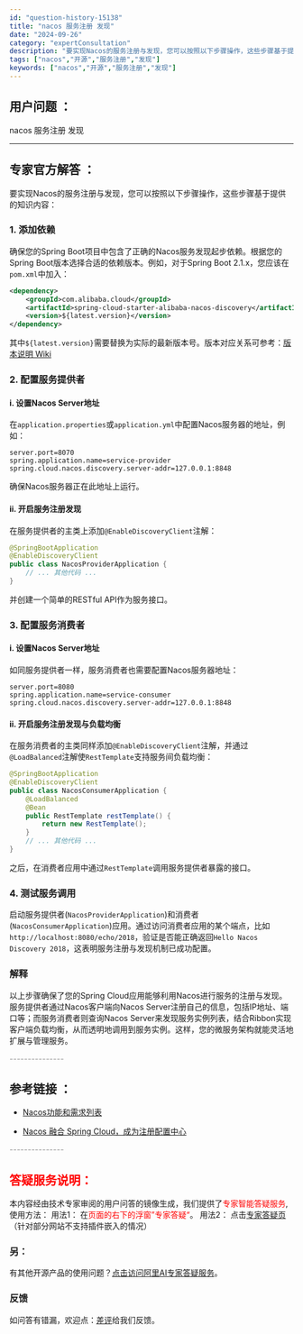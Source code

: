 ```yaml
---
id: "question-history-15138"
title: "nacos 服务注册 发现"
date: "2024-09-26"
category: "expertConsultation"
description: "要实现Nacos的服务注册与发现，您可以按照以下步骤操作，这些步骤基于提供的知识内容：### 1. 添加依赖确保您的Spring Boot项目中包含了正确的Nacos服务发现起步依赖。根据您的Spring Boot版本选择合适的依赖版本。例如，对于Spring Boot 2.1.x，您应该在`pom"
tags: ["nacos","开源","服务注册","发现"]
keywords: ["nacos","开源","服务注册","发现"]
---
```


## 用户问题 ： 
 nacos 服务注册 发现  

---------------
## 专家官方解答 ：

要实现Nacos的服务注册与发现，您可以按照以下步骤操作，这些步骤基于提供的知识内容：

### 1. 添加依赖

确保您的Spring Boot项目中包含了正确的Nacos服务发现起步依赖。根据您的Spring Boot版本选择合适的依赖版本。例如，对于Spring Boot 2.1.x，您应该在`pom.xml`中加入：

```xml
<dependency>
    <groupId>com.alibaba.cloud</groupId>
    <artifactId>spring-cloud-starter-alibaba-nacos-discovery</artifactId>
    <version>${latest.version}</version>
</dependency>
```

其中`${latest.version}`需要替换为实际的最新版本号。版本对应关系可参考：[版本说明 Wiki](https://github.com/spring-cloud-incubator/spring-cloud-alibaba/wiki/%E7%89%88%E6%9C%AC%E8%AF%B4%E6%98%8E)

### 2. 配置服务提供者

#### i. 设置Nacos Server地址

在`application.properties`或`application.yml`中配置Nacos服务器的地址，例如：

```properties
server.port=8070
spring.application.name=service-provider
spring.cloud.nacos.discovery.server-addr=127.0.0.1:8848
```

确保Nacos服务器正在此地址上运行。

#### ii. 开启服务注册发现

在服务提供者的主类上添加`@EnableDiscoveryClient`注解：

```java
@SpringBootApplication
@EnableDiscoveryClient
public class NacosProviderApplication {
    // ... 其他代码 ...
}
```

并创建一个简单的RESTful API作为服务接口。

### 3. 配置服务消费者

#### i. 设置Nacos Server地址

如同服务提供者一样，服务消费者也需要配置Nacos服务器地址：

```properties
server.port=8080
spring.application.name=service-consumer
spring.cloud.nacos.discovery.server-addr=127.0.0.1:8848
```

#### ii. 开启服务注册发现与负载均衡

在服务消费者的主类同样添加`@EnableDiscoveryClient`注解，并通过`@LoadBalanced`注解使`RestTemplate`支持服务间负载均衡：

```java
@SpringBootApplication
@EnableDiscoveryClient
public class NacosConsumerApplication {
    @LoadBalanced
    @Bean
    public RestTemplate restTemplate() {
        return new RestTemplate();
    }
    // ... 其他代码 ...
}
```

之后，在消费者应用中通过`RestTemplate`调用服务提供者暴露的接口。

### 4. 测试服务调用

启动服务提供者(`NacosProviderApplication`)和消费者(`NacosConsumerApplication`)应用。通过访问消费者应用的某个端点，比如`http://localhost:8080/echo/2018`，验证是否能正确返回`Hello Nacos Discovery 2018`，这表明服务注册与发现机制已成功配置。

### 解释

以上步骤确保了您的Spring Cloud应用能够利用Nacos进行服务的注册与发现。服务提供者通过Nacos客户端向Nacos Server注册自己的信息，包括IP地址、端口等；而服务消费者则查询Nacos Server来发现服务实例列表，结合Ribbon实现客户端负载均衡，从而透明地调用到服务实例。这样，您的微服务架构就能灵活地扩展与管理服务。


<font color="#949494">---------------</font> 


## 参考链接 ：

* [Nacos功能和需求列表](https://nacos.io/docs/latest/archive/feature-list)
 
 * [Nacos 融合 Spring Cloud，成为注册配置中心](https://nacos.io/docs/latest/ecology/use-nacos-with-spring-cloud)


 <font color="#949494">---------------</font> 
 


## <font color="#FF0000">答疑服务说明：</font> 

本内容经由技术专家审阅的用户问答的镜像生成，我们提供了<font color="#FF0000">专家智能答疑服务</font>,使用方法：
用法1： 在<font color="#FF0000">页面的右下的浮窗”专家答疑“</font>。
用法2： 点击[专家答疑页](https://answer.opensource.alibaba.com/docs/intro)（针对部分网站不支持插件嵌入的情况）
### 另：


有其他开源产品的使用问题？[点击访问阿里AI专家答疑服务](https://answer.opensource.alibaba.com/docs/intro)。
### 反馈
如问答有错漏，欢迎点：[差评](https://ai.nacos.io/user/feedbackByEnhancerGradePOJOID?enhancerGradePOJOId=15140)给我们反馈。

